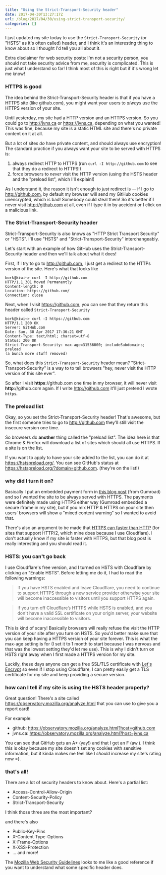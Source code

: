```yaml
---
title: "Using the Strict-Transport-Security header"
date: 2017-04-30T13:27:17Z
url: /blog/2017/04/30/using-strict-transport-security/
categories: []
---
```


I just updated my site today to use the `Strict-Transport-Security` (or
"HSTS" as it's often called) header, and I think it's an interesting
thing to know about so I thought I'd tell you all about it.

Extra disclaimer for web security posts: I'm not a security
person, you should not take security advice from me, security is
complicated. This is just what I understand so far! I think most of this
is right but if it's wrong let me know!

### HTTPS is good

The idea behind the Strict-Transport-Security header is that if you
have a HTTPS site (like github.com), you might want your users to *always* use the HTTPS
version of your site.

Until yesterday, my site had a HTTP version and an HTTPS version. So you
could go to http://jvns.ca or https://jvns.ca, depending on what you
wanted! This was fine, because my site is a static HTML site and there's
no private content on it at all.

But a lot of sites *do* have private content, and should always use
encryption! The standard practice if you always want your site to be
served with HTTPS is:

1. always redirect HTTP to HTTPS (run `curl -I http://github.com` to see
  that they do a redirect to HTTPS!)
2. force browsers to *never* visit the HTTP version (using the HSTS
   header and the "preload list", which I'll explain!)

As I understand it, the reason it isn't enough to *just* redirect is --
if I go to http://github.com, by default my browser will send my GitHub
cookies unencrypted, which is bad! Somebody could steal them! So it's
better if I never visit http://github.com at all, even if I type it in
by accident or I click on a malicious link.

### The Strict-Transport-Security header

Strict-Transport-Security is also knows as "HTTP Strict Transport
Security" or "HSTS". I'll use "HSTS" and "Strict-Transport-Security"
interchangeably.

Let's start with an example of how GitHub uses the
Strict-Transport-Security header and then we'll talk about what it
does!

First, if I try to go to http://github.com, I just get a redirect to the
HTTPs version of the site. Here's what that looks like

```
bork@kiwi~> curl -I http://github.com
HTTP/1.1 301 Moved Permanently
Content-length: 0
Location: https://github.com/
Connection: close
```

Next, when I visit https://github.com, you can see that they return this
header called `Strict-Transport-Security`

```
bork@kiwi~> curl -I https://github.com
HTTP/1.1 200 OK
Server: GitHub.com
Date: Sun, 30 Apr 2017 17:36:21 GMT
Content-Type: text/html; charset=utf-8
Status: 200 OK
Strict-Transport-Security: max-age=31536000; includeSubdomains; preload
(a bunch more stuff removed)
```

So, what does this `Strict-Transport-Security` header mean?
"Strict-Transport-Security" is a way to to tell browsers "hey, never
visit the HTTP version of this site ever".

So after I visit **https**://github.com one time in my browser, it will
never visit **http**://github.com again. If I write http://github.com
it'll just pretend I wrote `https`.

### The preload list

Okay, so you set the Strict-Transport-Security header! That's awesome,
but the first someone tries to go to http://github.com they'll still
visit the insecure version one time.

So browsers do **another** thing called the "preload list". The idea
here is that Chrome & Firefox will download a list of sites which should
all use HTTPS. If a site is on the list.

If you want to apply to have your site added to the list, you can do it
at https://hstspreload.org/. You can see GitHub's status at https://hstspreload.org/?domain=github.com. (they're on the list!)

### why did I turn it on?

Basically I put an embedded payment form in [this blog post](https://jvns.ca/blog/2017/04/29/new-zine--let-s-learn-tcpdump/)
(from Gumroad) and so I wanted the site to be always served with HTTPS.
The payments were definitely made using HTTPS either way (Gumroad
embedded a secure iframe in my site), but if you mix HTTP & HTTPS on
your site then users' browsers will show a "mixed content warning" so I
wanted to avoid that.

There's also an argument to be made that [HTTPS can faster than HTTP](https://www.troyhunt.com/i-wanna-go-fast-https-massive-speed-advantage/) 
(for sites that support HTTP/2, which mine does because I use Cloudflare). I don't actually know
if my site is faster with HTTPS, but that blog post is really
interesting and you should read it.

### HSTS: you can't go back

I use Cloudflare's free version, and I turned on HSTS with Cloudflare by
clicking an "Enable HSTS". Before letting me do it, I had to read the
following warnings:

> If you have HSTS enabled and leave Cloudflare, you need to continue to
> support HTTPS through a new service provider otherwise your site will
> become inaccessible to visitors until you support HTTPS again.


> If you turn off Cloudflare’s HTTPS while HSTS is enabled, and you
> don't have a valid SSL certificate on your origin server, your website
> will become inaccessible to visitors.

This is kind of scary! Basically browsers will really refuse the visit
the HTTP version of your site after you turn on HSTS. So you'd better
make sure that you can keep having a HTTPS version of your site forever.
This is what the max-age setting is for (I set it to 1 month to start because I
was nervous and that was the lowest setting they'd let me use).
This is why I didn't turn on HSTS right away when I first made a HTTPS
version for my site. 

Luckily, these days anyone can get a free SSL/TLS certificate with [Let's Encrypt](https://letsencrypt.org/) so even
if I stop using Cloudflare, I can pretty easily get a TLS
certificate for my site and keep providing a secure version.

### how can I tell if my site is using the HSTS header properly?

Great question! There's a site called
https://observatory.mozilla.org/analyze.html that you can use to give
you a report card!

For example:

* github: https://observatory.mozilla.org/analyze.html?host=github.com
* jvns.ca: https://observatory.mozilla.org/analyze.html?host=jvns.ca

You can see that GitHub gets an A+ (yay!) and that I get an F (aw.). I
think this is okay because my site doesn't set any cookies with
sensitive information, but it kinda makes me feel like I
*should* increase my site's rating now =).

### that's all!

There are a lot of security headers to know about. Here's a partial
list:

* Access-Control-Allow-Origin
* Content-Security-Policy
* Strict-Transport-Security

I think those three are the most important?

and there's also

* Public-Key-Pins
* X-Content-Type-Options
* X-Frame-Options
* X-XSS-Protection
* ... and more!

The [Mozilla Web Security Guidelines](https://wiki.mozilla.org/Security/Guidelines/Web_Security)
looks to me like a good reference if you want to understand what some
specific header does.

